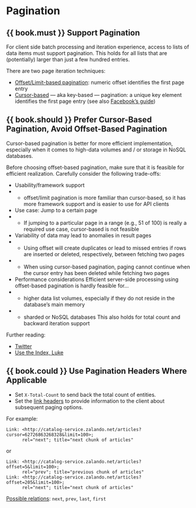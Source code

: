 # Pagination

## {{ book.must }} Support Pagination

For client side batch processing and iteration experience, access to lists of data items must support pagination. This holds for all lists that are (potentially) larger than just a
few hundred entries.

There are two page iteration techniques:

* [Offset/Limit-based pagination](http://developer.infoconnect.com/paging-results-limit-and-offset):
  numeric offset identifies the first page entry
* [Cursor-based](https://dev.twitter.com/overview/api/cursoring) — aka key-based — pagination: a
  unique key element identifies the first page entry (see also
  [Facebook’s guide](https://developers.facebook.com/docs/graph-api/using-graph-api/v2.4#paging))


## {{ book.should }} Prefer Cursor-Based Pagination, Avoid Offset-Based Pagination

Cursor-based pagination is better for more efficient implementation, especially when it comes to
high-data volumes and / or storage in NoSQL databases.

Before choosing offset-based pagination,  make sure that it is feasible for efficient realization.
Carefully consider the following trade-offs:

* Usability/framework support
* * offset/limit pagination is more familiar than cursor-based, so it has more framework support and
    is easier to use for API clients
* Use case: Jump to a certain page
* * If jumping to a particular page in a range (e.g., 51 of 100) is really a required use case,
    cursor-based is not feasible
* Variability of data may lead to anomalies in result pages
* * Using offset will create duplicates or lead to missed entries if rows are inserted or  deleted,
    respectively, between fetching two pages
* * When using cursor-based pagination, paging cannot continue when the cursor entry has been
    deleted while fetching two pages
* Performance considerations
  Efficient server-side processing using offset-based pagination is hardly feasible for...
* * higher data list volumes, especially if they do not reside in the database’s main memory
* * sharded or NoSQL databases
  This also holds for total count and backward iteration support

Further reading:

* [Twitter](https://dev.twitter.com/rest/public/timelines)
* [Use the Index, Luke](http://use-the-index-luke.com/no-offset)

## {{ book.could }} Use Pagination Headers Where Applicable

* Set `X-Total-Count` to send back the total count of entities.
* Set the [link headers](http://tools.ietf.org/html/rfc5988#section-5)
  to provide information to the client about subsequent paging options.

For example:

    Link: <http://catalog-service.zalando.net/articles?cursor=62726863268328&limit=100>;
          rel="next"; title="next chunk of articles"

or

    Link: <http://catalog-service.zalando.net/articles?offset=5&limit=100>;
          rel="prev"; title="previous chunk of articles"
    Link: <http://catalog-service.zalando.net/articles?offset=205&limit=100>;
          rel="next"; title="next chunk of articles"


[Possible relations](http://www.iana.org/assignments/link-relations/link-relations.xml):
`next`, `prev`, `last`, `first`
